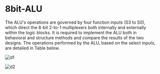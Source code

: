 # 8bit-ALU
The ALU's operations are governed by four function inputs (S3 to S0), which direct the 8-bit 2-to-1 multiplexers both internally and externally within the logic blocks. It is required to implement the ALU both in behavioral and structure methods and compare the results of the two designs. The operations performed by the ALU, based on the select inputs, are detailed in Table below.

![d1](https://github.com/sahar156/8bit-ALU/assets/102778309/a93c0d59-20b9-4bad-a01b-8ca25bc621ea)

![d2](https://github.com/sahar156/8bit-ALU/assets/102778309/f6d13c91-a8e3-4e46-a89b-cc81ced8731d)
